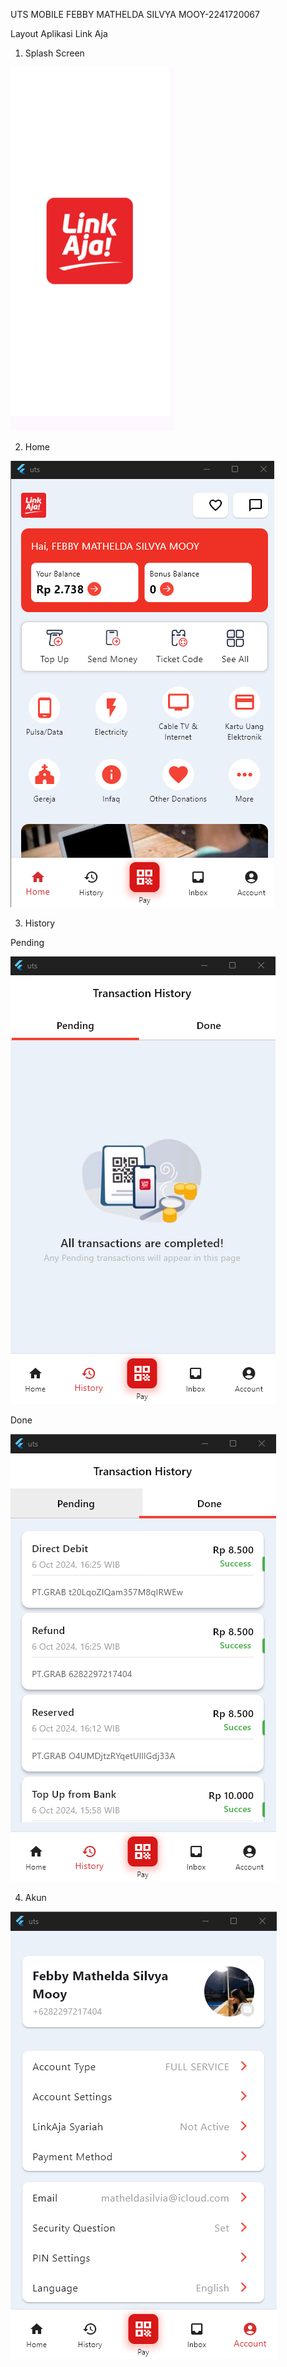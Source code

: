 UTS MOBILE
FEBBY MATHELDA SILVYA MOOY-2241720067

Layout Aplikasi Link Aja

1. Splash Screen

![alt text](image.png)

2. Home

![alt text](image-2.png)


3. History 

Pending

![alt text](image-1.png)

Done

![alt text](image-3.png)

4. Akun

![alt text](image-4.png)